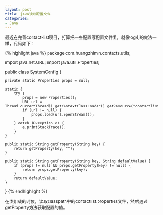 ```yaml
---
layout: post
title: java读取配置文件
categories:
- Java
---
```

最近在完善contact-list项目，打算把一些配置写配置文件里，就像log4j的做法一样，代码如下：

{% highlight java %}
package com.huangzhimin.contacts.utils;

import java.net.URL;
import java.util.Properties;

public class SystemConfig {

    private static Properties props = null;

    static {
        try {
            props = new Properties();
            URL url = Thread.currentThread().getContextClassLoader().getResource("contactlist.properties");
            if (url != null) {
                props.load(url.openStream());
            }
        } catch (Exception e) {
            e.printStackTrace();
        }
    }

    public static String getProperty(String key) {
        return getProperty(key, "");
    }

    public static String getProperty(String key, String defaultValue) {
        if (props != null && props.getProperty(key) != null) {
            return props.getProperty(key);
        }
        return defaultValue;
    }
}
{% endhighlight %}

在类加载的时候，读取classpath中的contactlist.properties文件，然后通过getProperty方法获取配置的值。

